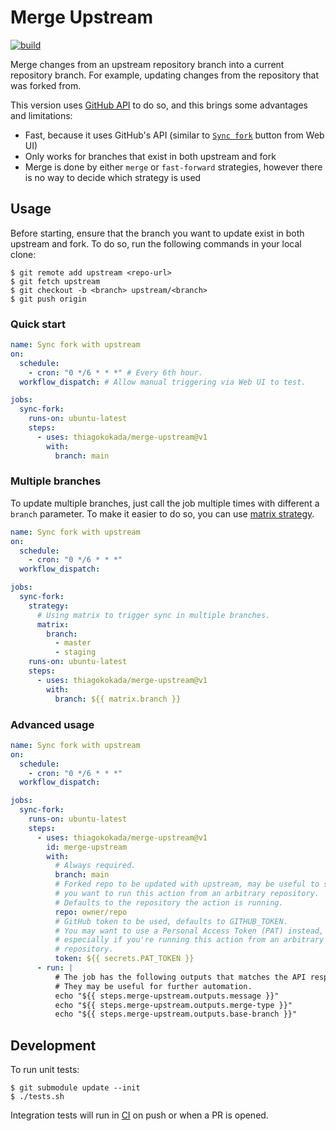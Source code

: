 # Merge Upstream

[![build](https://github.com/thiagokokada/merge-upstream/actions/workflows/build.yml/badge.svg)](https://github.com/thiagokokada/merge-upstream/actions/workflows/build.yml)

Merge changes from an upstream repository branch into a current
repository branch. For example, updating changes from the repository
that was forked from.

This version uses
[GitHub API](https://docs.github.com/en/rest/branches/branches?apiVersion=2022-11-28#sync-a-fork-branch-with-the-upstream-repository)
to do so, and this brings some advantages and limitations:

- Fast, because it uses GitHub's API (similar to
  [`Sync fork`](https://docs.github.com/en/pull-requests/collaborating-with-pull-requests/working-with-forks/syncing-a-fork#syncing-a-fork-branch-from-the-web-ui)
  button from Web UI)
- Only works for branches that exist in both upstream and fork
- Merge is done by either `merge` or `fast-forward` strategies, however
there is no way to decide which strategy is used

## Usage

Before starting, ensure that the branch you want to update exist in both
upstream and fork. To do so, run the following commands in your local clone:

```console
$ git remote add upstream <repo-url>
$ git fetch upstream
$ git checkout -b <branch> upstream/<branch>
$ git push origin
```

### Quick start

```yaml
name: Sync fork with upstream
on:
  schedule:
    - cron: "0 */6 * * *" # Every 6th hour.
  workflow_dispatch: # Allow manual triggering via Web UI to test.

jobs:
  sync-fork:
    runs-on: ubuntu-latest
    steps:
      - uses: thiagokokada/merge-upstream@v1
        with:
          branch: main
```

### Multiple branches

To update multiple branches, just call the job multiple times with
different a `branch` parameter. To make it easier to do so, you can use
[matrix strategy](https://docs.github.com/en/actions/using-jobs/using-a-matrix-for-your-jobs).

```yaml
name: Sync fork with upstream
on:
  schedule:
    - cron: "0 */6 * * *"
  workflow_dispatch:

jobs:
  sync-fork:
    strategy:
      # Using matrix to trigger sync in multiple branches.
      matrix:
        branch:
          - master
          - staging
    runs-on: ubuntu-latest
    steps:
      - uses: thiagokokada/merge-upstream@v1
        with:
          branch: ${{ matrix.branch }}
```

### Advanced usage

```yaml
name: Sync fork with upstream
on:
  schedule:
    - cron: "0 */6 * * *"
  workflow_dispatch:

jobs:
  sync-fork:
    runs-on: ubuntu-latest
    steps:
      - uses: thiagokokada/merge-upstream@v1
        id: merge-upstream
        with:
          # Always required.
          branch: main
          # Forked repo to be updated with upstream, may be useful to set if
          # you want to run this action from an arbitrary repository.
          # Defaults to the repository the action is running.
          repo: owner/repo
          # GitHub token to be used, defaults to GITHUB_TOKEN.
          # You may want to use a Personal Access Token (PAT) instead,
          # especially if you're running this action from an arbitrary
          # repository.
          token: ${{ secrets.PAT_TOKEN }}
      - run: |
          # The job has the following outputs that matches the API response.
          # They may be useful for further automation.
          echo "${{ steps.merge-upstream.outputs.message }}"
          echo "${{ steps.merge-upstream.outputs.merge-type }}"
          echo "${{ steps.merge-upstream.outputs.base-branch }}"
```

## Development

To run unit tests:

```console
$ git submodule update --init
$ ./tests.sh
```

Integration tests will run in [CI](./github/workflows/build.yml) on push or
when a PR is opened.

